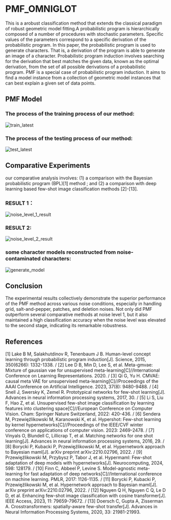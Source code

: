 # PMF_OMNIGLOT
This is  a arobust classification method that extends the classical paradigm of robust geometric model fitting.A probabilistic program is hierarchically composed of a number of procedures with stochastic parameters. Specific values of the parameters correspond to a specific derivation of the probabilistic program. In 
this paper, the probabilistic program is used to generate characters. That is, a derivation of the program is able to generate an image of a character. Probabilistic program induction involves searching for the derivation that best matches the given data, known as the optimal derivation, from the set of all possible derivations of a probabilistic program. PMF is a special case of probabilistic program induction. It aims to find a model instance from a collection of geometric model instances that can best explain a given set of data points.

## PMF Model 
### **The process of the training process of our method:**
![train_latest ](https://github.com/user-attachments/assets/5d27504c-03fa-4c09-92cc-3a1c61893ac8)
### **The process of the testing process of our method:**
![test_latest](https://github.com/user-attachments/assets/cabeae83-aca6-4a07-8983-166d294e691c)



## Comparative Experiments
our comparative analysis involves: (1) a comparison with the Bayesian probabilistic program (BPL)[1] method ; and (2) a comparison with deep learning based few-shot image classification methods [2]-[13].
### **RESULT 1：**
![noise_level_1_result](https://github.com/user-attachments/assets/f62e4b31-3a83-459c-8872-5ea4a689a734)
### **RESULT 2:**
![noise_level_2_result](https://github.com/user-attachments/assets/c6a3339f-0fa4-42c4-8eef-fddb5759b718)
### **some character models reconstructed from noise-contaminated characters:**
![generate_model](https://github.com/pengsuhua/PMF_OMNIGLOT/assets/116246948/8f45f3ec-36cb-4b64-94a8-082d5f077dba)
## Conclusion
The experimental results collectively demonstrate the superior performance of the PMF method across various noise conditions, especially in handling grid, salt-and-pepper, patches, and deletion noises. Not only did PMF outperform several comparative methods at noise level 1, but it also maintained a high classification accuracy when the noise level was elevated to the second stage, indicating its remarkable robustness.

## References
[1] Lake B M, Salakhutdinov R, Tenenbaum J B. Human-level concept learning through probabilistic program induction[J]. Science, 2015, 350(6266): 1332-1338. / [2] Lee D B, Min D, Lee S, et al. Meta-gmvae: Mixture of gaussian vae for unsupervised meta-learning[C]//International Conference on Learning Representations. 2020. / [3] Qi G, Yu H. CMVAE: causal meta VAE for unsupervised meta-learning[C]//Proceedings of the AAAI Conference on Artificial Intelligence. 2023, 37(8): 9480-9488. / [4] Snell J, Swersky K, Zemel R. Prototypical networks for few-shot learning[J]. Advances in neural information processing systems, 2017, 30. / [5] Li S, Liu F, Hao Z, et al. Unsupervised few-shot image classification by learning features into clustering space[C]//European Conference on Computer Vision. Cham: Springer Nature Switzerland, 2022: 420-436. / [6] Sendera M, Przewięźlikowski M, Karanowski K, et al. Hypershot: Few-shot learning by kernel hypernetworks[C]//Proceedings of the IEEE/CVF winter conference on applications of computer vision. 2023: 2469-2478. / [7] Vinyals O, Blundell C, Lillicrap T, et al. Matching networks for one shot learning[J]. Advances in neural information processing systems, 2016, 29. / [8] Borycki P, Kubacki P, Przewięźlikowski M, et al. Hypernetwork approach to Bayesian maml[J]. arXiv preprint arXiv:2210.02796, 2022. / [9] Przewięźlikowski M, Przybysz P, Tabor J, et al. Hypermaml: Few-shot adaptation of deep models with hypernetworks[J]. Neurocomputing, 2024, 598: 128179. / [10] Finn C, Abbeel P, Levine S. Model-agnostic meta-learning for fast adaptation of deep networks[C]//International conference on machine learning. PMLR, 2017: 1126-1135. / [11] Borycki P, Kubacki P, Przewięźlikowski M, et al. Hypernetwork approach to Bayesian maml[J]. arXiv preprint arXiv:2210.02796, 2022. / [12] Nguyen Q H, Nguyen C Q, Le D D, et al. Enhancing few-shot image classification with cosine transformer[J]. IEEE Access, 2023, 11: 79659-79672. / [13] Doersch C, Gupta A, Zisserman A. Crosstransformers: spatially-aware few-shot transfer[J]. Advances in Neural Information Processing Systems, 2020, 33: 21981-21993.








